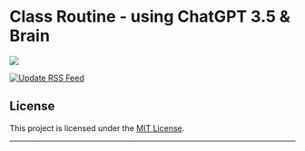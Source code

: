 # Class Routine - using ChatGPT 3.5 & Brain
<img src="https://iphonesoft.fr/images/2023/01/chatgpt-logo-header-banner.jpg">

[![Update RSS Feed](https://github.com/khalidekhbo/NamazRSS/actions/workflows/update-rss.yml/badge.svg)](https://github.com/khalidekhbo/NamazRSS/actions/workflows/update-rss.yml)
<br>

## License

This project is licensed under the [MIT License](LICENSE).

---
